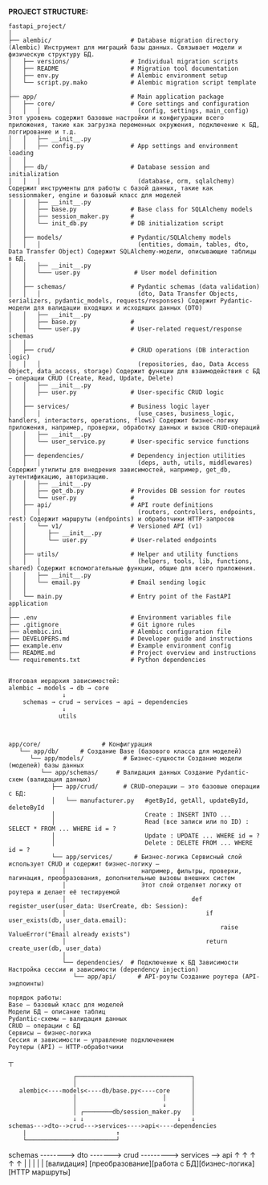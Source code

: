 **PROJECT STRUCTURE:**

    fastapi_project/
    │
    ├── alembic/                      # Database migration directory (Alembic) Инструмент для миграций базы данных. Связывает модели и физическую структуру БД.
    │   ├── versions/                 # Individual migration scripts
    │   ├── README                    # Migration tool documentation
    │   ├── env.py                    # Alembic environment setup
    │   └── script.py.mako            # Alembic migration script template
    │
    ├── app/                          # Main application package
    │   ├── core/                     # Core settings and configuration
    │   │   │                           (config, settings, main_config) Этот уровень содержит базовые настройки и конфигурации всего приложения, такие как загрузка переменных окружения, подключение к БД, логгирование и т.д.
    │   │   ├── __init__.py
    │   │   ├── config.py             # App settings and environment loading
    │   │
    │   ├── db/                       # Database session and initialization
    │   │   │                           (database, orm, sqlalchemy) Содержит инструменты для работы с базой данных, такие как sessionmaker, engine и базовый класс для моделей
    │   │   ├── __init__.py
    │   │   ├── base.py               # Base class for SQLAlchemy models
    │   │   ├── session_maker.py      # 
    │   │   └── init_db.py            # DB initialization script
    │   │
    │   ├── models/                   # Pydantic/SQLAlchemy models
    │   │   │                           (entities, domain, tables, dto, Data Transfer Object) Содержит SQLAlchemy-модели, описывающие таблицы в БД.
    │   │   ├── __init__.py
    │   │   └─── user.py               # User model definition
    │   │
    │   ├── schemas/                  # Pydantic schemas (data validation)
    │   │   │                           (dto, Data Transfer Objects, serializers, pydantic_models, requests/responses) Содержит Pydantic-модели для валидации входящих и исходящих данных (DTO)
    │   │   ├── __init__.py
    │   │   ├── base.py               #
    │   │   └─── user.py              # User-related request/response schemas
    │   │
    │   ├── crud/                     # CRUD operations (DB interaction logic)
    │   │   │                           (repositories, dao, Data Access Object, data_access, storage) Содержит функции для взаимодействия с БД — операции CRUD (Create, Read, Update, Delete)
    │   │   ├── __init__.py
    │   │   ├── user.py               # User-specific CRUD logic
    │   │
    │   ├── services/                 # Business logic layer
    │   │   │                           (use_cases, business_logic, handlers, interactors, operations, flows) Содержит бизнес-логику приложения, например, проверки, обработку данных и вызов CRUD-операций
    │   │   ├── __init__.py
    │   │   └── user_service.py       # User-specific service functions
    │   │ 
    │   ├── dependencies/             # Dependency injection utilities
    │   │   │                           (deps, auth, utils, middlewares) Содержит утилиты для внедрения зависимостей, например, get_db, аутентификацию, авторизацию.
    │   │   ├── __init__.py
    │   │   ├── get_db.py             # Provides DB session for routes
    │   │   └── user.py               #
    │   ├── api/                      # API route definitions
    │   │   │                           (routers, controllers, endpoints, rest) Содержит маршруты (endpoints) и обработчики HTTP-запросов
    │   │   └── v1/                   # Versioned API (v1)
    │   │      ├── __init__.py
    │   │      └── user.py            # User-related endpoints
    │   │
    │   ├── utils/                    # Helper and utility functions
    │   │   │                           (helpers, tools, lib, functions, shared) Содержит вспомогательные функции, общие для всего приложения.
    │   │   ├── __init__.py
    │   │   └── email.py              # Email sending logic
    │   │ 
    │   └── main.py                   # Entry point of the FastAPI application
    │
    ├── .env                          # Environment variables file
    ├── .gitignore                    # Git ignore rules
    ├── alembic.ini                   # Alembic configuration file
    ├── DEVELOPERS.md                 # Developer guide and instructions
    ├── example.env                   # Example environment config
    ├── README.md                     # Project overview and instructions
    └── requirements.txt              # Python dependencies


    Итоговая иерархия зависимостей:
    alembic → models → db → core  
                   ↓  
        schemas → crud → services → api → dependencies  
                   ↓  
                  utils



    app/core/                 # Конфигурация
       └── app/db/      # Создание Base (базового класса для моделей)
          └── app/models/           # Бизнес-сущности Создание модели (моделей) базы данных
             └── app/schemas/     # Валидация данных Создание Pydantic-схем (валидация данных)
                ├── app/crud/       # CRUD-операции — это базовые операции с БД:
                │   └── manufacturer.py   #getById, getAll, updateById, deleteById
                │                         Create : INSERT INTO ... 
                │                         Read (все записи или по ID) : SELECT * FROM ... WHERE id = ? 
                │                         Update : UPDATE ... WHERE id = ? 
                │                         Delete : DELETE FROM ... WHERE id = ? 
                └── app/services/      # Бизнес-логика Сервисный слой использует CRUD и содержит бизнес-логику — 
                   │                     например, фильтры, проверки, пагинация, преобразования, дополнительные вызовы внешних систем
                   │                     Этот слой отделяет логику от роутера и делает её тестируемой
                   │                                   def register_user(user_data: UserCreate, db: Session):
                   │                                       if user_exists(db, user_data.email):
                   │                                           raise ValueError("Email already exists")
                   │                                       return create_user(db, user_data)
                   │ 
                   └── dependencies/  # Подключение к БД Зависимости Настройка сессии и зависимости (dependency injection)
                      └── app/api/      # API-роуты Создание роутера (API-эндпоинты)

    порядок работы:
    Base — базовый класс для моделей
    Модели БД — описание таблиц
    Pydantic-схемы — валидация данных
    CRUD — операции с БД
    Сервисы — бизнес-логика
    Сессия и зависимости — управление подключением
    Роутеры (API) — HTTP-обработчики


┬

                      ┌────────────────────────────────┐
                      │                                │
       alembic<----models<----db/base.py<----core      │
                      │                        │       │
                      │                        ↓       │
                      │ ┌────────db/session_maker.py   │
                      ↓ ↓                          ↓   ↓
    schemas--->dto-->crud--->services---->api<----dependencies
        |                         ↑
        └─────────────────────────┘





schemas --------> dto -------> crud ---------> services --> api
   ↑               ↑             ↑                ↑          ↑
   |               |             |                |          |
[валидация] [преобразование][работа с БД][бизнес-логика][HTTP маршруты]



